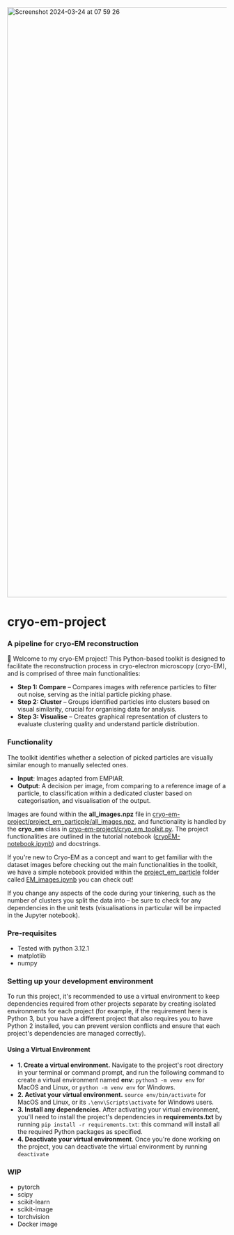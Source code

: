 <img width="1355" alt="Screenshot 2024-03-24 at 07 59 26" src="https://github.com/voilamelissa/cryo-em-project/assets/23558054/a076f5b2-df0f-4c55-8f01-2f36e75175dd">

# cryo-em-project

### A pipeline for cryo-EM reconstruction
:wave: Welcome to my cryo-EM project! This Python-based toolkit is designed to facilitate the reconstruction process in cryo-electron microscopy (cryo-EM), and is comprised of three main functionalities:

* **Step 1: Compare** – Compares images with reference particles to filter out noise, serving as the initial particle picking phase.
* **Step 2: Cluster** – Groups identified particles into clusters based on visual similarity, crucial for organising data for analysis.
* **Step 3: Visualise** – Creates graphical representation of clusters to evaluate clustering quality and understand particle distribution.

### Functionality
The toolkit identifies whether a selection of picked particles are visually similar enough to manually selected ones.
* **Input**: Images adapted from EMPIAR.
* **Output**: A decision per image, from comparing to a reference image of a particle, to classification within a dedicated cluster based on categorisation, and visualisation of the output.

Images are found within the **all_images.npz** file in [cryo-em-project/project_em_particple/all_images.npz](https://github.com/voilamelissa/cryo-em-project/blob/main/project_em_particle/all_images.npz), and functionality is handled by the **cryo_em** class in [cryo-em-project/cryo_em_toolkit.py](https://github.com/voilamelissa/cryo-em-project/blob/main/cryo_em_toolkit.py). The project functionalities are outlined in the tutorial notebook ([cryoEM-notebook.ipynb](https://github.com/voilamelissa/cryo-em-project/blob/main/cryoEM%E2%80%93notebook.ipynb)) and docstrings.

If you're new to Cryo-EM as a concept and want to get familiar with the dataset images before checking out the main functionalities in the toolkit, we have a simple notebook provided within the [project_em_particle](https://github.com/voilamelissa/cryo-em-project/tree/main/project_em_particle) folder called [EM_images.ipynb](https://github.com/voilamelissa/cryo-em-project/blob/main/project_em_particle/EM_images.ipynb) you can check out!

If you change any aspects of the code during your tinkering, such as the number of clusters you split the data into – be sure to check for any dependencies in the unit tests (visualisations in particular will be impacted in the Jupyter notebook).

### Pre-requisites
* Tested with python 3.12.1
* matplotlib
* numpy

### Setting up your development environment
To run this project, it's recommended to use a virtual environment to keep dependencies required from other projects separate by creating isolated environments for each project (for example, if the requirement here is Python 3, but you have a different project that also requires you to have Python 2 installed, you can prevent version conflicts and ensure that each project's dependencies are managed correctly).

#### Using a Virtual Environment
* **1. Create a virtual environment.** Navigate to the project's root directory in your terminal or command prompt, and run the following command to create a virtual environment named **env**: `python3 -m venv env` for MacOS and Linux, or `python -m venv env` for Windows.
* **2. Activat your virtual environment.** `source env/bin/activate` for MacOS and Linux, or its `.\env\Scripts\activate` for Windows users.
* **3. Install any dependencies.** After activating your virtual environment, you'll need to install the project's dependencies in **requirements.txt** by running `pip install -r requirements.txt`: this command will install all the required Python packages as specified.
* **4. Deactivate your virtual environment**. Once you're done working on the project, you can deactivate the virtual environment by running `deactivate`

### WIP
* pytorch
* scipy
* scikit-learn
* scikit-image
* torchvision
* Docker image
